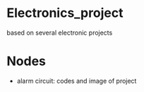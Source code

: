 # Electronics_project
based on several electronic projects

# Nodes
  - alarm circuit: codes and image of project

